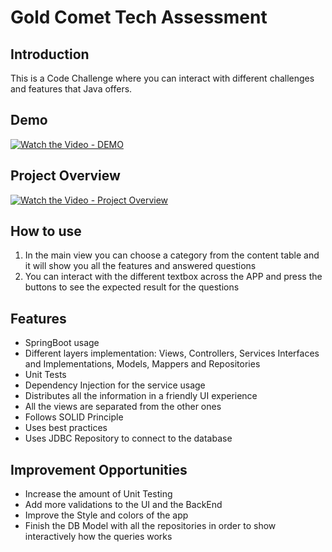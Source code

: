 # Gold Comet Tech Assessment
## Introduction

This is a Code Challenge where you can interact with different challenges and features that Java offers.

## Demo

[![Watch the Video - DEMO]((https://img.youtube.com/vi/5HKPid3uqtE/maxresdefault.jpg))](https://youtu.be/5HKPid3uqtE)

## Project Overview

[![Watch the Video - Project Overview]((https://img.youtube.com/vi/zNrGxBJaSn8/maxresdefault.jpg))](https://youtu.be/zNrGxBJaSn8)

## How to use

1. In the main view you can choose a category from the content table and it will show you all the features and answered questions
2. You can interact with the different textbox across the APP and press the buttons to see the expected result for the questions

## Features

- SpringBoot usage
- Different layers implementation: Views, Controllers, Services Interfaces and Implementations, Models, Mappers and Repositories
- Unit Tests
- Dependency Injection for the service usage
- Distributes all the information in a friendly UI experience
- All the views are separated from the other ones
- Follows SOLID Principle
- Uses best practices
- Uses JDBC Repository to connect to the database

## Improvement Opportunities

- Increase the amount of Unit Testing
- Add more validations to the UI and the BackEnd
- Improve the Style and colors of the app
- Finish the DB Model with all the repositories in order to show interactively how the queries works
